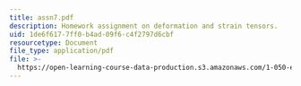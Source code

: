 ```yaml
---
title: assn7.pdf
description: Homework assignment on deformation and strain tensors.
uid: 1de6f617-7ff0-b4ad-09f6-c4f2797d6cbf
resourcetype: Document
file_type: application/pdf
file: >-
  https://open-learning-course-data-production.s3.amazonaws.com/1-050-engineering-mechanics-i-fall-2007/1de6f6177ff0b4ad09f6c4f2797d6cbf_assn7.pdf
---
```

